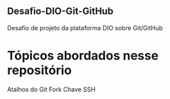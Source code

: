 ## Desafio-DIO-Git-GitHub
Desafio de projeto da plataforma DIO sobre Git/GitHub
# Tópicos abordados nesse repositório 
 Atalhos do Git
 Fork
 Chave SSH
